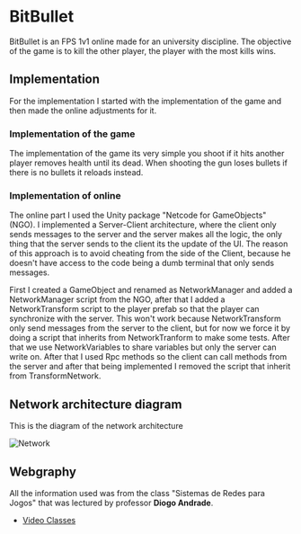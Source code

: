 ﻿
# BitBullet

BitBullet is an FPS 1v1 online made for an university discipline.
The objective of the game is to kill the other player, the player
with the most kills wins.

## Implementation

For the implementation I started with the implementation
of the game and then made the online adjustments for it.

### Implementation of the game

The implementation of the game its very simple you shoot if it hits
another player removes health until its dead. When shooting the gun
loses bullets if there is no bullets it reloads instead.

### Implementation of online

The online part I used the Unity package "Netcode for GameObjects" (NGO).
I implemented a Server-Client architecture, where the client only sends
messages to the server and the server makes all the logic, the only thing
that the server sends to the client its the update of the UI. The reason
of this approach is to avoid cheating from the side of the Client, because
he doesn't have access to the code being a dumb terminal that only sends
messages.

First I created a GameObject and renamed as NetworkManager and added a
NetworkManager script from the NGO, after that I added a NetworkTransform
script to the player prefab so that the player can synchronize with the server.
This won't work because NetworkTransform only send messages from the server to the
client, but for now we force it by doing a script that inherits from NetworkTranform
to make some tests. After that we use NetworkVariables to share variables but only
the server can write on. After that I used Rpc methods so the client can call methods
from the server and after that being implemented I removed the script that inherit from
TransformNetwork.

## Network architecture diagram

This is the diagram of the network architecture

![Network](ReportImages/Network.png)

## Webgraphy

All the information used was from the class "Sistemas de Redes para Jogos" that was 
lectured by professor **Diogo Andrade**.

- [Video Classes](https://www.youtube.com/watch?v=3LdnSbCcrd0&list=PLheBz0T_uVP1ha7-M1p6ToCzSZEogulxJ)


